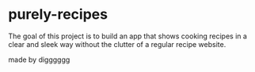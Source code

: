 # purely-recipes

The goal of this project is to build an app that shows cooking recipes in a clear and sleek way without the clutter of a regular recipe website.

made by digggggg
